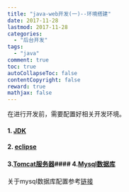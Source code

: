 ```yaml
---
title: "java-web开发(一)--环境搭建"
date: 2017-11-28
lastmod: 2017-11-28
categories:
  - "后台开发"
tags:
  - "java"
comment: true
toc: true
autoCollapseToc: false
contentCopyright: false
reward: true
mathjax: false
---
```


在进行开发前，需要配置好相关开发环境。


#### 1. [JDK](http://www.oracle.com/technetwork/java/javase/downloads/index-jsp-138363.html)
#### 2. [eclipse](https://www.eclipse.org/downloads/download.php?file=/oomph/epp/oxygen/R/eclipse-inst-mac64.tar.gz)
#### 3.[Tomcat服务器](https://tomcat.apache.org)#### 4.[Mysql数据库](https://www.mysql.com/downloads/)
关于mysql数据库配置参考[链接](https://ksnowlv.github.io/blog/2014/08/31/mac-xia-an-zhuang-pei-zhi-mysql/)
